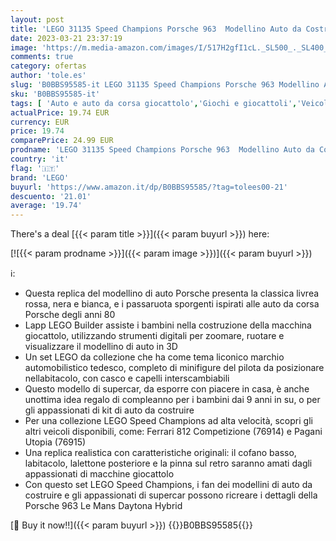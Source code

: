 ```yaml
---
layout: post
title: 'LEGO 31135 Speed Champions Porsche 963  Modellino Auto da Costruire  Macchina Giocattolo per Bambini  Set da Collezione 2023 con Minifigure del Pilota'
date: 2023-03-21 23:37:19
image: 'https://m.media-amazon.com/images/I/517H2gfI1cL._SL500_._SL400_.jpg'
comments: true
category: ofertas
author: 'tole.es'
slug: 'B0BBS95585-it LEGO 31135 Speed Champions Porsche 963 Modellino Auto da...'
sku: 'B0BBS95585-it'
tags: [ 'Auto e auto da corsa giocattolo','Giochi e giocattoli','Veicoli giocattolo','lego','🇮🇹', ]
actualPrice: 19.74 EUR
currency: EUR
price: 19.74
comparePrice: 24.99 EUR
prodname: 'LEGO 31135 Speed Champions Porsche 963  Modellino Auto da Costruire  Macchina Giocattolo per Bambini  Set da Collezione 2023 con Minifigure del Pilota'
country: 'it'
flag: '🇮🇹'
brand: 'LEGO'
buyurl: 'https://www.amazon.it/dp/B0BBS95585/?tag=tolees00-21'
descuento: '21.01'
average: '19.74'
---
```


There's a deal [{{< param title >}}]({{< param buyurl >}})  here:

[![{{< param prodname >}}]({{< param image >}})]({{< param buyurl >}})

ℹ️:

- Questa replica del modellino di auto Porsche presenta la classica livrea rossa, nera e bianca, e i passaruota sporgenti ispirati alle auto da corsa Porsche degli anni 80
- Lapp LEGO Builder assiste i bambini nella costruzione della macchina giocattolo, utilizzando strumenti digitali per zoomare, ruotare e visualizzare il modellino di auto in 3D
- Un set LEGO da collezione che ha come tema liconico marchio automobilistico tedesco, completo di minifigure del pilota da posizionare nellabitacolo, con casco e capelli interscambiabili
- Questo modello di supercar, da esporre con piacere in casa, è anche unottima idea regalo di compleanno per i bambini dai 9 anni in su, o per gli appassionati di kit di auto da costruire
- Per una collezione LEGO Speed Champions ad alta velocità, scopri gli altri veicoli disponibili, come: Ferrari 812 Competizione (76914) e Pagani Utopia (76915)
- Una replica realistica con caratteristiche originali: il cofano basso, labitacolo, lalettone posteriore e la pinna sul retro saranno amati dagli appassionati di macchine giocattolo
- Con questo set LEGO Speed Champions, i fan dei modellini di auto da costruire e gli appassionati di supercar possono ricreare i dettagli della Porsche 963 Le Mans Daytona Hybrid

[🛒 Buy it now!!]({{< param buyurl >}})
{{<world>}}B0BBS95585{{</world>}}
